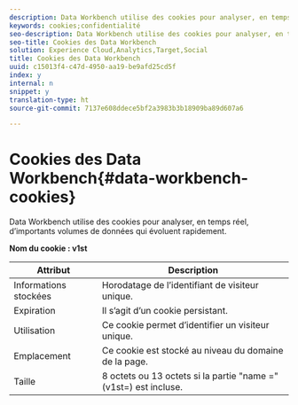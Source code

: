 ```yaml
---
description: Data Workbench utilise des cookies pour analyser, en temps réel, d’importants volumes de données qui évoluent rapidement.
keywords: cookies;confidentialité
seo-description: Data Workbench utilise des cookies pour analyser, en temps réel, d’importants volumes de données qui évoluent rapidement.
seo-title: Cookies des Data Workbench
solution: Experience Cloud,Analytics,Target,Social
title: Cookies des Data Workbench
uuid: c15013f4-c47d-4950-aa19-be9afd25cd5f
index: y
internal: n
snippet: y
translation-type: ht
source-git-commit: 7137e608ddece5bf2a3983b3b18909ba89d607a6

---
```



# Cookies des Data Workbench{#data-workbench-cookies}

Data Workbench utilise des cookies pour analyser, en temps réel, d’importants volumes de données qui évoluent rapidement.

**Nom du cookie : v1st**

| Attribut | Description |
|---|---|
| Informations stockées | Horodatage de l’identifiant de visiteur unique. |
| Expiration | Il s’agit d’un cookie persistant. |
| Utilisation | Ce cookie permet d’identifier un visiteur unique. |
| Emplacement | Ce cookie est stocké au niveau du domaine de la page. |
| Taille | 8 octets ou 13 octets si la partie "name =" (v1st=) est incluse. |

